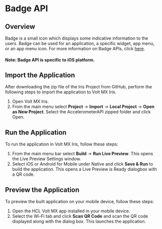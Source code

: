 # Badge API
## Overview
Badge is a small icon which displays some indicative information to the users. Badge can be used for an application, a specific widget, app menu, or an app menu icon. 
For more information on Badge APIs, click [here](https://opensource.hcltechsw.com/volt-mx-docs/docs/documentation/Iris/iris_api_dev_guide/content/voltmx.application_functions_badgeapi.html).

#### Note: Badge API is specific to iOS platform. 

## Import the Application
After downloading the zip file of the Iris Project from GitHub, perform the following steps to import the application to Volt MX Iris.

1. Open Volt MX Iris.
2. From the main menu select **Project** → **Import** → **Local Project** → **Open as New Project**. Select the AccelerometerAPI zipped folder and click Open.

## Run the Application
To run the application in Volt MX Iris, follow these steps:

1. From the main menu bar select **Build** → **Run Live Preview**. This opens the Live Preview Settings window.
2. Select iOS or Android for Mobile under Native and click **Save & Run** to build the application. This opens a Live Preview is Ready dialogbox with a QR code.

## Preview the Application
To preview the built application on your mobile device, follow these steps:

1. Open the HCL Volt MX app installed in your mobile device.
2. Select the Wi-Fi tab and click **Scan QR Code** and scan the QR code displayed along with the dialog box. This launches the application.
